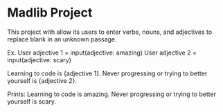 # Madlib Project

This project with allow its users to enter verbs, nouns, and adjectives to replace blank in an unknown passage. 

Ex. 
User adjective 1 = input(adjective: amazing)
User adjective 2 = input(adjective: scary)

Learning to code is {adjective 1}.
Never progressing or trying to better yourself is {adjective 2}.

Prints:
Learning to code is amazing.
Never progressing or trying to better yourself is scary.

